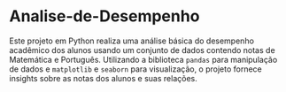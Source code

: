 # Analise-de-Desempenho
Este projeto em Python realiza uma análise básica do desempenho acadêmico dos alunos usando um conjunto de dados contendo notas de Matemática e Português. Utilizando a biblioteca `pandas` para manipulação de dados e `matplotlib` e `seaborn` para visualização, o projeto fornece insights sobre as notas dos alunos e suas relações.

